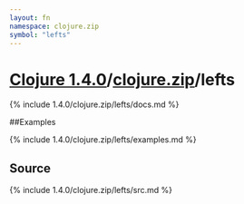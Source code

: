 ```yaml
---
layout: fn
namespace: clojure.zip
symbol: "lefts"
---
```


# [Clojure 1.4.0](../../)/[clojure.zip](../)/lefts

{% include 1.4.0/clojure.zip/lefts/docs.md %}

##Examples

{% include 1.4.0/clojure.zip/lefts/examples.md %}
## Source
{% include 1.4.0/clojure.zip/lefts/src.md %}

